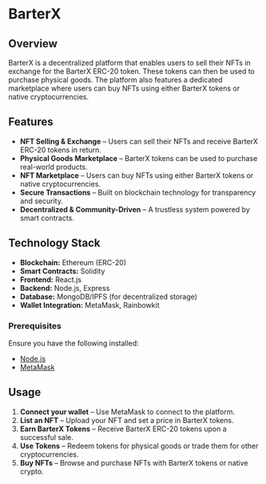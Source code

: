 # BarterX

## Overview
BarterX is a decentralized platform that enables users to sell their NFTs in exchange for the BarterX ERC-20 token. These tokens can then be used to purchase physical goods. The platform also features a dedicated marketplace where users can buy NFTs using either BarterX tokens or native cryptocurrencies.

## Features
- **NFT Selling & Exchange** – Users can sell their NFTs and receive BarterX ERC-20 tokens in return.
- **Physical Goods Marketplace** – BarterX tokens can be used to purchase real-world products.
- **NFT Marketplace** – Users can buy NFTs using either BarterX tokens or native cryptocurrencies.
- **Secure Transactions** – Built on blockchain technology for transparency and security.
- **Decentralized & Community-Driven** – A trustless system powered by smart contracts.

## Technology Stack
- **Blockchain:** Ethereum (ERC-20)
- **Smart Contracts:** Solidity
- **Frontend:** React.js
- **Backend:** Node.js, Express
- **Database:** MongoDB/IPFS (for decentralized storage)
- **Wallet Integration:** MetaMask, Rainbowkit

### Prerequisites
Ensure you have the following installed:
- [Node.js](https://nodejs.org/)
- [MetaMask](https://metamask.io/)

## Usage
1. **Connect your wallet** – Use MetaMask to connect to the platform.
2. **List an NFT** – Upload your NFT and set a price in BarterX tokens.
3. **Earn BarterX Tokens** – Receive BarterX ERC-20 tokens upon a successful sale.
4. **Use Tokens** – Redeem tokens for physical goods or trade them for other cryptocurrencies.
5. **Buy NFTs** – Browse and purchase NFTs with BarterX tokens or native crypto.

